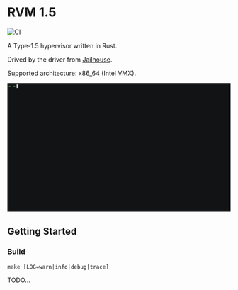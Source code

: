 # RVM 1.5

[![CI](https://github.com/rcore-os/RVM1.5/workflows/CI/badge.svg?branch=master)](https://github.com/rcore-os/RVM1.5/actions)

A Type-1.5 hypervisor written in Rust.

Drived by the driver from [Jailhouse](https://github.com/siemens/jailhouse).

Supported architecture: x86_64 (Intel VMX).

[![Enable and disable hypervisor in RVM1.5](demo/enable-disable-hypervisor.gif)](https://asciinema.org/a/381167?autoplay=1)

## Getting Started

### Build

```
make [LOG=warn|info|debug|trace]
```

TODO...
